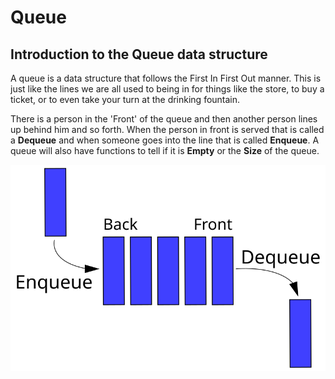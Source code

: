 # Queue

## Introduction to the Queue data structure
A queue is a data structure that follows the First In First Out manner. This is just like the lines we are all used to being in for things like the store, to buy a ticket, or to even take your turn at the drinking fountain.

There is a person in the 'Front' of the queue and then another person lines up behind him and so forth. When the person in front is served that is called a **Dequeue** and when someone goes into the line that is called **Enqueue**. A queue will also have functions to tell if it is **Empty** or the **Size** of the queue.

![A picture of a Queue](Data_Queue.png)
